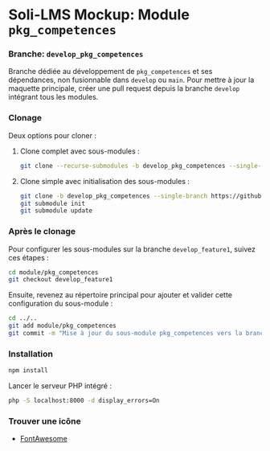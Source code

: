 # Soli-LMS Mockup: Module `pkg_competences`

### Branche: `develop_pkg_competences`

Branche dédiée au développement de `pkg_competences` et ses dépendances, non fusionnable dans `develop` ou `main`. Pour mettre à jour la maquette principale, créer une pull request depuis la branche `develop` intégrant tous les modules.

### Clonage

Deux options pour cloner :

1. Clone complet avec sous-modules :
   ```bash
   git clone --recurse-submodules -b develop_pkg_competences --single-branch https://github.com/soli-lms/soli-lms_mockup.git develop_mockup_pkg_competences
   ```

2. Clone simple avec initialisation des sous-modules :
   ```bash
   git clone -b develop_pkg_competences --single-branch https://github.com/soli-lms/soli-lms_mockup.git develop_mockup_pkg_competences
   git submodule init
   git submodule update
   ```

### Après le clonage

Pour configurer les sous-modules sur la branche `develop_feature1`, suivez ces étapes :

```bash
cd module/pkg_competences
git checkout develop_feature1
``` 

Ensuite, revenez au répertoire principal pour ajouter et valider cette configuration du sous-module :

```bash
cd ../..
git add module/pkg_competences
git commit -m "Mise à jour du sous-module pkg_competences vers la branche develop_feature1"
```

### Installation

```bash
npm install
```

Lancer le serveur PHP intégré :
```bash
php -S localhost:8000 -d display_errors=On
```

### Trouver une icône

- [FontAwesome](https://fontawesome.com/v5/search?o=r&m=free)